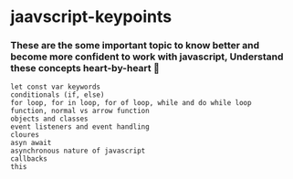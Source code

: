 # jaavscript-keypoints

### These are the some important topic to know better and become more confident to work with javascript, Understand these concepts heart-by-heart 💖

    let const var keywords
    conditionals (if, else)
    for loop, for in loop, for of loop, while and do while loop
    function, normal vs arrow function
    objects and classes
    event listeners and event handling
    cloures
    asyn await
    asynchronous nature of javascript
    callbacks
    this
